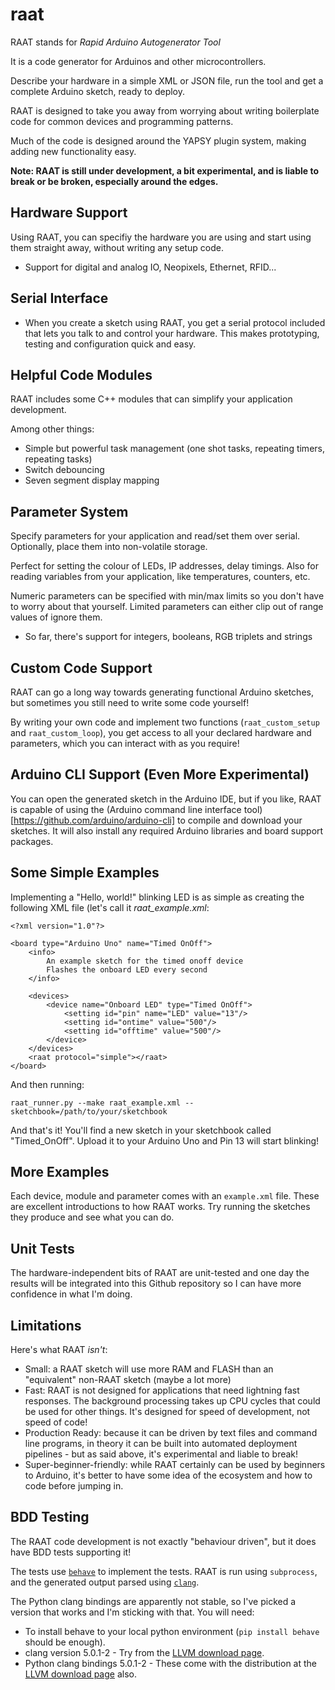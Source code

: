 # raat

RAAT stands for *Rapid Arduino Autogenerator Tool*

It is a code generator for Arduinos and other microcontrollers.

Describe your hardware in a simple XML or JSON file, run the tool and get a complete Arduino sketch, ready to deploy.

RAAT is designed to take you away from worrying about writing boilerplate code for common devices and programming patterns.

Much of the code is designed around the YAPSY plugin system, making adding new functionality easy.

**Note: RAAT is still under development, a bit experimental, and is liable to break or be broken, especially around the edges.**

## Hardware Support

Using RAAT, you can specifiy the hardware you are using and start using them straight away, without writing any setup code.

 - Support for digital and analog IO, Neopixels, Ethernet, RFID...

## Serial Interface
 - When you create a sketch using RAAT, you get a serial protocol included that lets you talk to and control your hardware. This makes prototyping, testing and configuration quick and easy.

## Helpful Code Modules

RAAT includes some C++ modules that can simplify your application development.

Among other things:

 - Simple but powerful task management (one shot tasks, repeating timers, repeating tasks)
 - Switch debouncing
 - Seven segment display mapping

## Parameter System

Specify parameters for your application and read/set them over serial. Optionally, place them into non-volatile storage.

Perfect for setting the colour of LEDs, IP addresses, delay timings. Also for reading variables from your application, like temperatures, counters, etc.

Numeric parameters can be specified with min/max limits so you don't have to worry about that yourself. Limited parameters can either clip out of range values of ignore them.

 - So far, there's support for integers, booleans, RGB triplets and strings

## Custom Code Support

RAAT can go a long way towards generating functional Arduino sketches, but sometimes you still need to write some code yourself!

By writing your own code and implement two functions (`raat_custom_setup` and `raat_custom_loop`), you get access to all your declared hardware and parameters, which you can interact with as you require!

## Arduino CLI Support (Even More Experimental)

You can open the generated sketch in the Arduino IDE, but if you like, RAAT is capable of using the (Arduino command line interface tool)[https://github.com/arduino/arduino-cli] to compile and download your sketches. It will also install any required Arduino libraries and board support packages.

## Some Simple Examples

Implementing a "Hello, world!" blinking LED is as simple as creating the following XML file (let's call it *raat_example.xml*:

    <?xml version="1.0"?>
    
    <board type="Arduino Uno" name="Timed OnOff">
        <info>
            An example sketch for the timed onoff device
            Flashes the onboard LED every second
        </info>
        
        <devices>
            <device name="Onboard LED" type="Timed OnOff">
                <setting id="pin" name="LED" value="13"/>
                <setting id="ontime" value="500"/>
                <setting id="offtime" value="500"/>
            </device>
        </devices>
        <raat protocol="simple"></raat>
    </board>

And then running:

    raat_runner.py --make raat_example.xml --sketchbook=/path/to/your/sketchbook

And that's it! You'll find a new sketch in your sketchbook called "Timed_OnOff". Upload it to your Arduino Uno and Pin 13 will start blinking!

## More Examples

Each device, module and parameter comes with an `example.xml` file. These are excellent introductions to how RAAT works. Try running the sketches they produce and see what you can do.

## Unit Tests

The hardware-independent bits of RAAT are unit-tested and one day the results will be integrated into this Github repository so I can have more confidence in what I'm doing.

## Limitations

Here's what RAAT *isn't*:

 - Small: a RAAT sketch will use more RAM and FLASH than an "equivalent" non-RAAT sketch (maybe a lot more)
 - Fast: RAAT is not designed for applications that need lightning fast responses. The background processing takes up CPU cycles that could be used for other things. It's designed for speed of development, not speed of code!
 - Production Ready: because it can be driven by text files and command line programs, in theory it can be built into automated deployment pipelines - but as said above, it's experimental and liable to break!
 - Super-beginner-friendly: while RAAT certainly can be used by beginners to Arduino, it's better to have some idea of the ecosystem and how to code before jumping in. 

## BDD Testing

The RAAT code development is not exactly "behaviour driven", but it does have BDD tests supporting it!

The tests use [`behave`](https://behave.readthedocs.io/en/latest/) to implement the tests. RAAT is run using `subprocess`, and the generated output parsed using [`clang`](https://clang.llvm.org/).

The Python clang bindings are apparently not stable, so I've picked a version that works and I'm sticking with that. You will need:

 - To install behave to your local python environment (`pip install behave` should be enough).
 - clang version 5.0.1-2 - Try from the [LLVM download page](http://releases.llvm.org/download.html).
 - Python clang bindings 5.0.1-2 - These come with the distribution at the [LLVM download page](http://releases.llvm.org/download.html) also.
 
